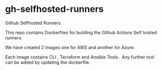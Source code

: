 # gh-selfhosted-runners

Github Selfhosted Runners

This repo contains Dockerfiles for building the Github Actions Self hosted runners.

We have created 2 images one for AWS and another for Azure.

Each image contains CLI , Terraform and Ansible Tools . Any further tool can be added by updating the dockerfile.
